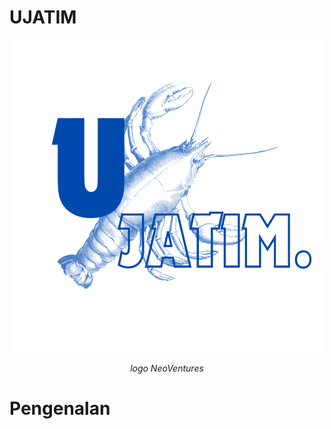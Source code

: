 # UJATIM

<p align="center">
  <img src="logo.png" alt="Udang Jawa Timur">
</p>

<p align="center"><i>logo NeoVentures</i></p>

# Pengenalan 

